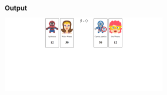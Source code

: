 ## Output
<img src="https://github.com/AdityaKanikdaley/Prograd-WebDev/blob/master/Assignments/2_SuperWars/output/output.png">
